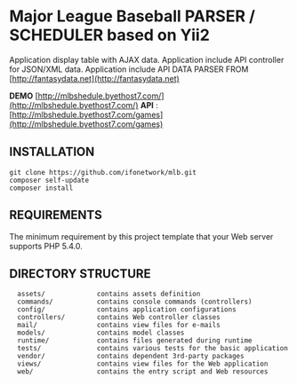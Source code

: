 Major League Baseball  PARSER / SCHEDULER  based on Yii2
============================
Application display  table with  AJAX data. 
Application include API controller for JSON/XML data.
Application include API DATA PARSER FROM  [http://fantasydata.net](http://fantasydata.net)


**DEMO** [http://mlbshedule.byethost7.com/](http://mlbshedule.byethost7.com/)
**API** : [http://mlbshedule.byethost7.com/games](http://mlbshedule.byethost7.com/games) 

INSTALLATION
------------

~~~
git clone https://github.com/ifonetwork/mlb.git
composer self-update
composer install
~~~

REQUIREMENTS
------------

The minimum requirement by this project template that your Web server supports PHP 5.4.0.


DIRECTORY STRUCTURE
-------------------

      assets/             contains assets definition
      commands/           contains console commands (controllers)
      config/             contains application configurations
      controllers/        contains Web controller classes
      mail/               contains view files for e-mails
      models/             contains model classes
      runtime/            contains files generated during runtime
      tests/              contains various tests for the basic application
      vendor/             contains dependent 3rd-party packages
      views/              contains view files for the Web application
      web/                contains the entry script and Web resources
